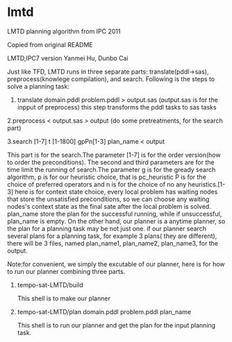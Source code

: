 # lmtd
LMTD planning algorithm from IPC 2011










Copied from original README


LMTD,IPC7 version
Yanmei Hu, Dunbo Cai

Just like TFD, LMTD runs in three separate parts:
translate(pddl->sas), preprocess(knowlege compilation),
and search. Following is the steps to solve a planning
task:
1. translate domain.pddl problem.pddl > output.sas
(output.sas is for the inpput of preprocess)
this step transforms the pddl tasks to sas tasks


2.preprocess < output.sas > output
(do some pretreatments, for the search part)

3.search [1-7] t [1-1800] gpPn[1-3] plan_name < output

This part is for the search.The parameter [1-7] is for
the order version(how to order the preconditions). The
second and third parameters are for the time limit the
running of search.The parameter g is for the gready search
algorithm, p is for our heuristic choice, that is pc_heuristic
P is for the choice of preferred operators and n is for the
choice of no any heuristics.[1-3] here is for context state
choice, every local problem has waiting nodes that store the
unsatisfied preconditions, so we can choose any waiting nodes's
context state as the final sate after the local problem is solved.
plan_name store the plan for the successful running, while if
unsuccessful, plan_name is empty. On the other hand, our planner
is a anytime planner, so the plan for a planning task may be
not just one. if our planner search several plans for a planning
task, for example 3 plans( they are different), there will be 
3 files, named plan_name1, plan_name2, plan_name3, for the output.




Note:for convenient, we simply the excutable of our planner,
here is for how to run our planner combining three parts.
1. tempo-sat-LMTD/build  

   This shell is to make our planner

2. tempo-sat-LMTD/plan domain.pddl problem.pddl plan_name

   This shell is to run our planner and get the plan for
   the input planning task.
